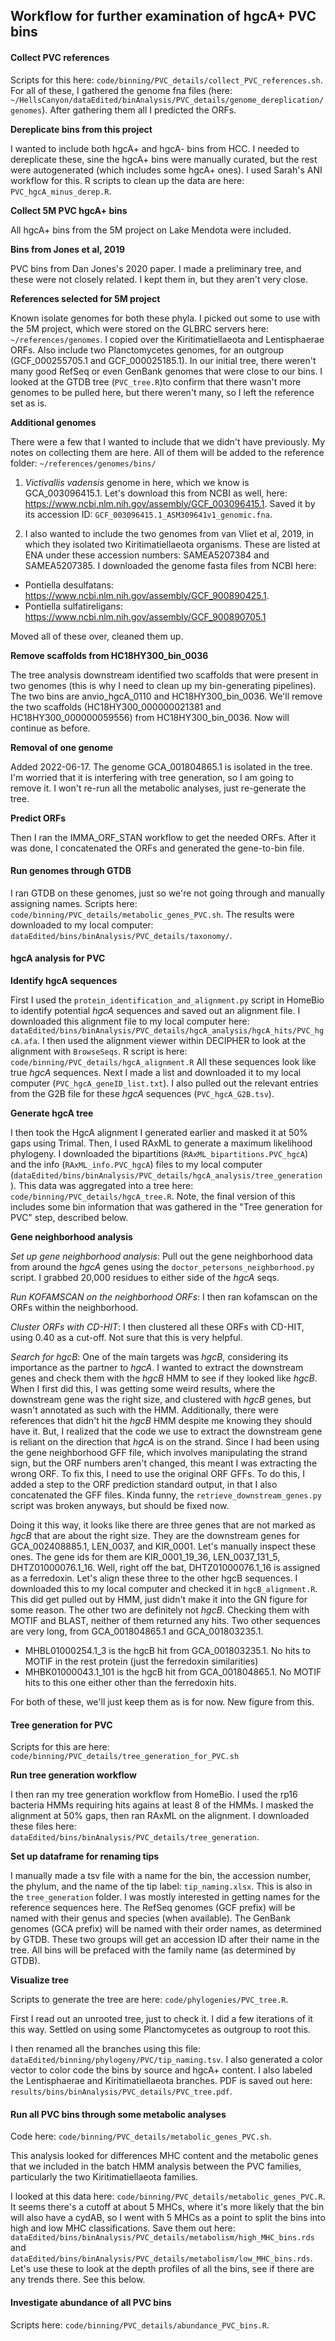 ## Workflow for further examination of hgcA+ PVC bins


#### Collect PVC references

Scripts for this here: `code/binning/PVC_details/collect_PVC_references.sh`.
For all of these, I gathered the genome fna files (here: `~/HellsCanyon/dataEdited/binAnalysis/PVC_details/genome_dereplication/genomes`).
After gathering them all I predicted the ORFs.

**Dereplicate bins from this project**

I wanted to include both hgcA+ and hgcA- bins from HCC.
I needed to dereplicate these, sine the hgcA+ bins were manually curated, but the rest were autogenerated (which includes some hgcA+ ones).
I used Sarah's ANI workflow for this.
R scripts to clean up the data are here: `PVC_hgcA_minus_derep.R`.


**Collect 5M PVC hgcA+ bins**

All hgcA+ bins from the 5M project on Lake Mendota were included.

**Bins from Jones et al, 2019**

PVC bins from Dan Jones's 2020 paper.
I made a preliminary tree, and these were not closely related.
I kept them in, but they aren't very close.

**References selected for 5M project**

Known isolate genomes for both these phyla.
I picked out some to use with the 5M project, which were stored on the GLBRC servers here: `~/references/genomes`.
I copied over the Kiritimatiellaeota and Lentisphaerae ORFs.
Also include two Planctomycetes genomes, for an outgroup (GCF_000255705.1 and GCF_000025185.1).
In our initial tree, there weren't many good RefSeq or even GenBank genomes that were close to our bins.
I looked at the GTDB tree (`PVC_tree.R`)to confirm that there wasn't more genomes to be pulled here, but there weren't many, so I left the reference set as is.

**Additional genomes**

There were a few that I wanted to include that we didn't have previously.
My notes on collecting them are here.
All of them will be added to the reference folder: `~/references/genomes/bins/`

1. *Victivallis vadensis* genome in here, which we know is GCA_003096415.1. Let's download this from NCBI as well, here: https://www.ncbi.nlm.nih.gov/assembly/GCF_003096415.1. Saved it by its accession ID: `GCF_003096415.1_ASM309641v1_genomic.fna`.

2. I also wanted to include the two genomes from van Vliet et al, 2019, in which they isolated two Kiritimatiellaeota organisms. These are listed at ENA under these accession numbers: SAMEA5207384 and SAMEA5207385. I downloaded the genome fasta files from NCBI here:
  - Pontiella desulfatans: https://www.ncbi.nlm.nih.gov/assembly/GCF_900890425.1.
  - Pontiella sulfatireligans: https://www.ncbi.nlm.nih.gov/assembly/GCF_900890705.1

Moved all of these over, cleaned them up.


**Remove scaffolds from HC18HY300_bin_0036**

The tree analysis downstream identified two scaffolds that were present in two genomes (this is why I need to clean up my bin-generating pipelines).
The two bins are anvio_hgcA_0110 and HC18HY300_bin_0036.
We'll remove the two scaffolds (HC18HY300_000000021381 and HC18HY300_000000059556) from HC18HY300_bin_0036.
Now will continue as before.


**Removal of one genome**

Added 2022-06-17.
The genome GCA_001804865.1 is isolated in the tree.
I'm worried that it is interfering with tree generation, so I am going to remove it.
I won't re-run all the metabolic analyses, just re-generate the tree.


**Predict ORFs**

Then I ran the IMMA_ORF_STAN workflow to get the needed ORFs.
After it was done, I concatenated the ORFs and generated the gene-to-bin file.



#### Run genomes through GTDB

I ran GTDB on these genomes, just so we're not going through and manually assigning names.
Scripts here: `code/binning/PVC_details/metabolic_genes_PVC.sh`.
The results were downloaded to my local computer: `dataEdited/bins/binAnalysis/PVC_details/taxonomy/`.


#### hgcA analysis for PVC

**Identify hgcA sequences**

First I used the `protein_identification_and_alignment.py` script in HomeBio to identify potential *hgcA* sequences and saved out an alignment file.
I downloaded this alignment file to my local computer here: `dataEdited/bins/binAnalysis/PVC_details/hgcA_analysis/hgcA_hits/PVC_hgcA.afa`.
I then used the alignment viewer within DECIPHER to look at the alignment with `BrowseSeqs`.
R script is here: `code/binning/PVC_details/hgcA_alignment.R`
All these sequences look like true *hgcA* sequences.
Next I made a list and downloaded it to my local computer (`PVC_hgcA_geneID_list.txt`).
I also pulled out the relevant entries from the G2B file for these *hgcA* sequences (`PVC_hgcA_G2B.tsv`).


**Generate hgcA tree**

I then took the HgcA alignment I generated earlier and masked it at 50% gaps using Trimal.
Then, I used RAxML to generate a maximum likelihood phylogeny.
I downloaded the bipartitions (`RAxML_bipartitions.PVC_hgcA`) and the info (`RAxML_info.PVC_hgcA`) files to my local computer (`dataEdited/bins/binAnalysis/PVC_details/hgcA_analysis/tree_generation`).
This data was aggregated into a tree here: `code/binning/PVC_details/hgcA_tree.R`.
Note, the final version of this includes some bin information that was gathered in the "Tree generation for PVC" step, described below.


**Gene neighborhood analysis**

*Set up gene neighborhood analysis*:
Pull out the gene neighborhood data from around the *hgcA* genes using the `doctor_petersons_neighborhood.py` script.
I grabbed 20,000 residues to either side of the *hgcA* seqs.

*Run KOFAMSCAN on the neighborhood ORFs*:
I then ran kofamscan on the ORFs within the neighborhood.

*Cluster ORFs with CD-HIT*:
I then clustered all these ORFs with CD-HIT, using 0.40 as a cut-off.
Not sure that this is very helpful.

*Search for hgcB*:
One of the main targets was *hgcB*, considering its importance as the partner to *hgcA*.
I wanted to extract the downstream genes and check them with the *hgcB* HMM to see if they looked like *hgcB*.
When I first did this, I was getting some weird results, where the downstream gene was the right size, and clustered with *hgcB* genes, but wasn't annotated as such with the HMM.
Additionally, there were references that didn't hit the *hgcB* HMM despite me knowing they should have it.
But, I realized that the code we use to extract the downstream gene is reliant on the direction that *hgcA* is on the strand.
Since I had been using the gene neighborhood GFF file, which involves manipulating the strand sign, but the ORF numbers aren't changed, this meant I was extracting the wrong ORF.
To fix this, I need to use the original ORF GFFs.
To do this, I added a step to the ORF prediction standard output, in that I also concatenated the GFF files.
Kinda funny, the `retrieve_downstream_genes.py` script was broken anyways, but should be fixed now.

Doing it this way, it looks like there are three genes that are not marked as *hgcB* that are about the right size.
They are the downstream genes for GCA_002408885.1, LEN_0037, and KIR_0001.
Let's manually inspect these ones.
The gene ids for them are KIR_0001_19_36, LEN_0037_131_5, DHTZ01000076.1_16.
Well, right off the bat, DHTZ01000076.1_16 is assigned as a ferredoxin.
Let's align these three to the other hgcB sequences.
I downloaded this to my local computer and checked it in `hgcB_alignment.R`.
This did get pulled out by HMM, just didn't make it into the GN figure for some reason.
The other two are definitely not *hgcB*.
Checking them with MOTIF and BLAST, neither of them returned any hits.
Two other sequences are very long, from GCA_001804865.1 and GCA_001803235.1.
- MHBL01000254.1_3 is the hgcB hit from GCA_001803235.1. No hits to MOTIF in the rest protein (just the ferredoxin similarities)
- MHBK01000043.1_101 is the hgcB hit from GCA_001804865.1. No MOTIF hits to this one either other than the ferredoxin hits.

For both of these, we'll just keep them as is for now.
New figure from this.


#### Tree generation for PVC

Scripts for this are here: `code/binning/PVC_details/tree_generation_for_PVC.sh`


**Run tree generation workflow**

I then ran my tree generation workflow from HomeBio.
I used the rp16 bacteria HMMs requiring hits agains at least 8 of the HMMs.
I masked the alignment at 50% gaps, then ran RAxML on the alignment.
I downloaded these files here: `dataEdited/bins/binAnalysis/PVC_details/tree_generation`.


**Set up dataframe for renaming tips**

I manually made a tsv file with a name for the bin, the accession number, the phylum, and the name of the tip label: `tip_naming.xlsx`.
This is also in the `tree_generation` folder.
I was mostly interested in getting names for the reference sequences here.
The RefSeq genomes (GCF prefix) will be named with their genus and species (when available).
The GenBank genomes (GCA prefix) will be named with their order names, as determined by GTDB.
These two groups will get an accession ID after their name in the tree.
All bins will be prefaced with the family name (as determined by GTDB).

**Visualize tree**

Scripts to generate the tree are here: `code/phylogenies/PVC_tree.R`.

First I read out an unrooted tree, just to check it.
I did a few iterations of it this way.
Settled on using some Planctomycetes as outgroup to root this.

I then renamed all the branches using this file: `dataEdited/binning/phylogeny/PVC/tip_naming.tsv`.
I also generated a color vector to color code the bins by source and hgcA+ content.
I also labeled the Lentisphaerae and Kiritimatiellaeota branches.
PDF is saved out here: `results/bins/binAnalysis/PVC_details/PVC_tree.pdf`.


#### Run all PVC bins through some metabolic analyses

Code here: `code/binning/PVC_details/metabolic_genes_PVC.sh`.

This analysis looked for differences MHC content and the metabolic genes that we included in the batch HMM analysis between the PVC families, particularly the two Kiritimatiellaeota families.

I looked at this data here: `code/binning/PVC_details/metabolic_genes_PVC.R`.
It seems there's a cutoff at about 5 MHCs, where it's more likely that the bin will also have a cydAB, so I went with 5 MHCs as a point to split the bins into high and low MHC classifications.
Save them out here: `dataEdited/bins/binAnalysis/PVC_details/metabolism/high_MHC_bins.rds` and `dataEdited/bins/binAnalysis/PVC_details/metabolism/low_MHC_bins.rds`.
Let's use these to look at the depth profiles of all the bins, see if there are any trends there. See this below.


#### Investigate abundance of all PVC bins

Scripts here: `code/binning/PVC_details/abundance_PVC_bins.R`.
